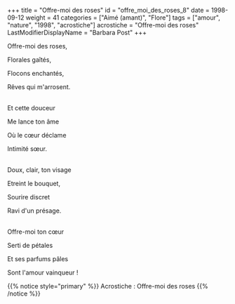 +++
title = "Offre-moi des roses"
id = "offre_moi_des_roses_8"
date = 1998-09-12
weight = 41
categories = ["Aimé (amant)", "Flore"]
tags = ["amour", "nature", "1998", "acrostiche"]
acrostiche = "Offre-moi des roses"
LastModifierDisplayName = "Barbara Post"
+++

Offre-moi des roses,

Florales gaîtés,

Flocons enchantés,

Rêves qui m'arrosent.

 \
Et cette douceur

Me lance ton âme

Où le cœur déclame

Intimité sœur.

 \
Doux, clair, ton visage

Etreint le bouquet,

Sourire discret

Ravi d'un présage.

 \
Offre-moi ton cœur

Serti de pétales

Et ses parfums pâles

Sont l'amour vainqueur !

{{% notice style="primary" %}}
Acrostiche : Offre-moi des roses
{{% /notice %}}

